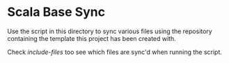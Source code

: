 # Scala Base Sync

Use the script in this directory to sync various files using the repository containing the template this project has been created with.

Check _include-files_ too see which files are sync'd when running the script.